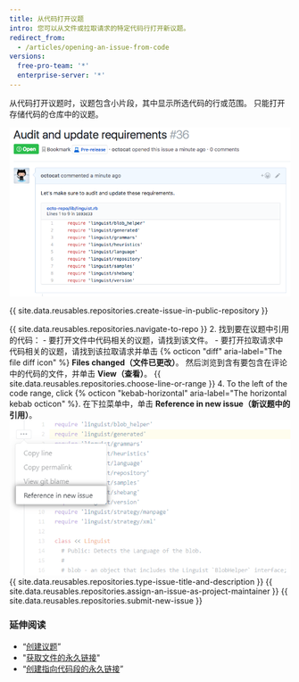 ```yaml
---
title: 从代码打开议题
intro: 您可以从文件或拉取请求的特定代码行打开新议题。
redirect_from:
  - /articles/opening-an-issue-from-code
versions:
  free-pro-team: '*'
  enterprise-server: '*'
---
```


从代码打开议题时，议题包含小片段，其中显示所选代码的行或范围。 只能打开存储代码的仓库中的议题。

![在从代码打开的议题中渲染的代码片段](/assets/images/help/repository/issue-opened-from-code.png)

{{ site.data.reusables.repositories.create-issue-in-public-repository }}

{{ site.data.reusables.repositories.navigate-to-repo }}
2. 找到要在议题中引用的代码：
    - 要打开文件中代码相关的议题，请找到该文件。
    - 要打开拉取请求中代码相关的议题，请找到该拉取请求并单击 {% octicon "diff" aria-label="The file diff icon" %} **Files changed（文件已更改）**。 然后浏览到含有要包含在评论中的代码的文件，并单击 **View（查看）**。
{{ site.data.reusables.repositories.choose-line-or-range }}
4. To the left of the code range, click
{% octicon "kebab-horizontal" aria-label="The horizontal kebab octicon" %}. 在下拉菜单中，单击 **Reference in new issue（新议题中的引用）**。
  ![带有从所选行打开新议题的选项的烤肉串式菜单](/assets/images/help/repository/open-new-issue-specific-line.png)
{{ site.data.reusables.repositories.type-issue-title-and-description }}
{{ site.data.reusables.repositories.assign-an-issue-as-project-maintainer }}
{{ site.data.reusables.repositories.submit-new-issue }}

### 延伸阅读

- “[创建议题](/github/managing-your-work-on-github/creating-an-issue)”
- "[获取文件的永久链接](/github/managing-files-in-a-repository/getting-permanent-links-to-files)"
- “[创建指向代码段的永久链接](/github/managing-your-work-on-github/creating-a-permanent-link-to-a-code-snippet)”
